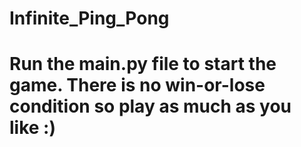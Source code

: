 # Infinite_Ping_Pong
# Run the main.py file to start the game. There is no win-or-lose condition so play as much as you like :) 
